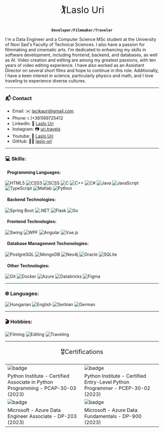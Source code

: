 <p align="center" style="font-size: 30px;">🏌Laslo Uri</p>

<p align="center"><strong><code>Developer/Filmmaker/Traveler</code></strong></p>

I'm a Data Engineer and a Computer Science MSc student at the University of Novi Sad's Faculty of Technical Sciences. I also have a passion for filmmaking and cinematic arts. I'm dedicated to enhancing my skills in software development, including frontend, backend, and databases, as well as AI. Video creation and editing are among my greatest passions, with ten years of video editing experience. I have also worked as an Assistant Director on several short films and hope to continue in this role. Additionally, I have a keen interest in science, particularly physics and math, and I love traveling to experience diverse cultures.

 ---
### 📬 Contact

- Email: ✉️ [lacikauri@gmail.com](<mailto:lacikauri@gmail.com>)
- Phone: 📞 (+381)69725412
- LinkedIn: 💼 [Laslo Uri](<http://www.linkedin.com/in/laslo-uri>)
- Instagram: 📷 [uri.travels](<https://www.instagram.com/uri.travels/>)
- Youtube: 🎥 [Laslo Uri](<https://www.youtube.com/@LasloUri>)
- GitHub: 🐱‍💻 [laslo-uri](<http://www.github.com/laslo-uri>)


 ---

### 💻 Skills:
#### &nbsp; Programming Languages:
![HTML5](<https://img.shields.io/badge/html5-%23E34F26.svg?style=for-the-badge&logo=html5&logoColor=white>)
![CSS3](<https://img.shields.io/badge/css3-%231572B6.svg?style=for-the-badge&logo=css3&logoColor=white>)
![SCSS](<https://img.shields.io/badge/scss-%231572B6.svg?style=for-the-badge&logo=sass&logoColor=white>)
![C](<https://img.shields.io/badge/c-%2300599C.svg?style=for-the-badge&logo=c&logoColor=white>)
![C++](<https://img.shields.io/badge/c++-%2300599C.svg?style=for-the-badge&logo=c%2B%2B&logoColor=white>)
![C#](<https://img.shields.io/badge/c%23-%23239120.svg?style=for-the-badge&logo=c-sharp&logoColor=white>)
![Java](<https://img.shields.io/badge/java-%23ED8B00.svg?style=for-the-badge&logo=java&logoColor=white>)
![JavaScript](<https://img.shields.io/badge/javascript-%23323330.svg?style=for-the-badge&logo=javascript&logoColor=%23F7DF1E>)
![TypeScript](<https://img.shields.io/badge/typescript-%23007ACC.svg?style=for-the-badge&logo=typescript&logoColor=white>)
![Matlab](<https://img.shields.io/badge/matlab-%230077B5.svg?style=for-the-badge&logo=mathworks&logoColor=white>)
![Python](<https://img.shields.io/badge/python-3670A0?style=for-the-badge&logo=python&logoColor=ffdd54>)

#### &nbsp; Backend Technologies:

![Spring Boot](<https://img.shields.io/badge/Spring_Boot-F2F4F9?style=for-the-badge&logo=spring-boot>)
![.NET](<https://img.shields.io/badge/.NET-5C2D91?style=for-the-badge&logo=.net&logoColor=white>)
![Flask](<https://img.shields.io/badge/Flask-000000?style=for-the-badge&logo=flask&logoColor=white>)
![Go](<https://img.shields.io/badge/go-%2300ADD8.svg?style=for-the-badge&logo=go&logoColor=white>)

#### &nbsp; Frontend Technologies:

![Swing](<https://img.shields.io/badge/Swing-01579B?style=for-the-badge&logo=java&logoColor=white>)
![WPF](<https://img.shields.io/badge/WPF-5C2D91?style=for-the-badge&logo=.net&logoColor=white>)
![Angular](<https://img.shields.io/badge/angular-%23DD0031.svg?style=for-the-badge&logo=angular&logoColor=white>)
![Vue.js](<https://img.shields.io/badge/vuejs-%2335495e.svg?style=for-the-badge&logo=vuedotjs&logoColor=%234FC08D>)

#### &nbsp; Database Management Techonologies:

![PostgreSQL](<https://img.shields.io/badge/PostgreSQL-316192?style=for-the-badge&logo=postgresql&logoColor=white>)
![MongoDB](<https://img.shields.io/badge/MongoDB-%234ea94b.svg?style=for-the-badge&logo=mongodb&logoColor=white>)
![Neo4j](<https://img.shields.io/badge/-Neo4j-008CC1?style=for-the-badge&logo=Neo4j&logoColor=white>)
![Oracle](<https://img.shields.io/badge/Oracle-F80000?style=for-the-badge&logo=oracle&logoColor=white>)
![SQLite](<https://img.shields.io/badge/SQLite-07405E?style=for-the-badge&logo=sqlite&logoColor=white>)

#### &nbsp; Other Technologies:

![Git](<https://img.shields.io/badge/git-%23F05033.svg?style=for-the-badge&logo=git&logoColor=white>)
![Docker](<https://img.shields.io/badge/docker-%230db7ed.svg?style=for-the-badge&logo=docker&logoColor=white>)
![Azure](<https://img.shields.io/badge/azure-%230072C6.svg?style=for-the-badge&logo=azure-devops&logoColor=white>)
![Databricks](<https://img.shields.io/badge/Databricks-FF3621?style=for-the-badge&logo=Databricks&logoColor=white>)
![Figma](<https://img.shields.io/badge/figma-%23F24E1E.svg?style=for-the-badge&logo=figma&logoColor=white>)

---

### 🌐 Languages:

![Hungarian](<https://img.shields.io/badge/Hungarian-%231572B6.svg?style=for-the-badge&logo=Hungary&logoColor=white>)
![English](<https://img.shields.io/badge/English-%2300599C.svg?style=for-the-badge&logo=United-States&logoColor=white>)
![Serbian](<https://img.shields.io/badge/Serbian-%23ED8B00.svg?style=for-the-badge&logo=Serbia&logoColor=white>)
![German](<https://img.shields.io/badge/German-%2320232a.svg?style=for-the-badge&logo=Germany&logoColor=white>)

---

### 🎬 Hobbies:

![Filming](<https://img.shields.io/badge/Filming-%2300599C.svg?style=for-the-badge&logo=YouTube&logoColor=white>)
![Editing](<https://img.shields.io/badge/Editing-%231572B6.svg?style=for-the-badge&logo=Adobe-Premiere-Pro&logoColor=white>)
![Traveling](<https://img.shields.io/badge/Traveling-%23ED8B00.svg?style=for-the-badge&logo=Tripadvisor&logoColor=white>)

---


<p align="center" style="font-size: 20px;">🎖️Certifications</p>


<table>
<tr>
<td><img src="https://images.credly.com/images/4e248e82-9e87-4a63-9263-250fafe5fb1f/image.png" alt="badge"></td>
<td><img src="https://images.credly.com/images/b790eb12-ecb3-4b94-89be-61aa40c92e7c/image.png" alt="badge"></td>
</tr>
<tr>
<td>Python Institute - Certified Associate in Python Programming - PCAP-30-03 (2023)</td>
<td>Python Institute - Certified Entry-Level Python Programmer - PCEP-30-02 (2023)</td>

</tr>

<td><img src="https://images.credly.com/images/61542181-0e8d-496c-a17c-3d4bf590eda1/azure-data-engineer-associate-600x600.png" alt="badge"></td>
<td><img src="https://images.credly.com/images/70eb1e3f-d4de-4377-a062-b20fb29594ea/azure-data-fundamentals-600x600.png" alt="badge"></td>
</tr>

<tr>
<td>Microsoft - Azure Data Engineer Associate - DP-203 (2023)</td>
<td>Microsoft - Azure Data Fundamentals - DP-900 (2023)</td>
</tr>
</table>

